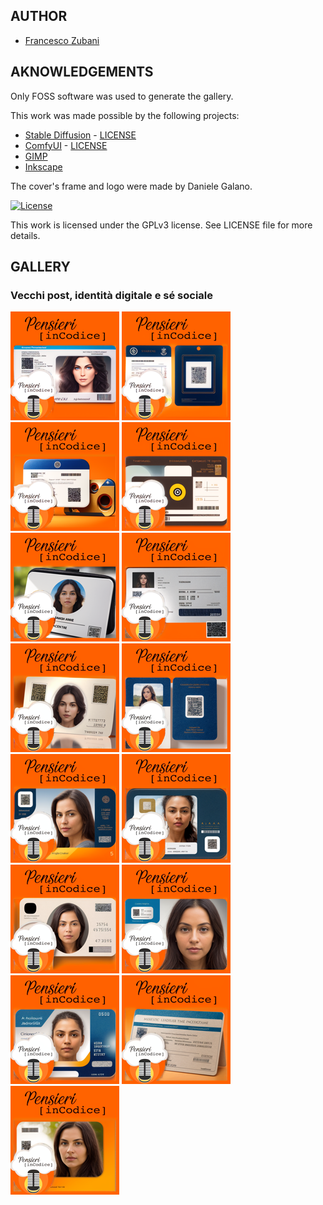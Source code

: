 ## AUTHOR

- [Francesco Zubani](https://www.linkedin.com/in/francesco-zubani-5957081a6/)

## AKNOWLEDGEMENTS

Only FOSS software was used to generate the gallery.

This work was made possible by the following projects:

- [Stable Diffusion](https://github.com/CompVis/stable-diffusion) - [LICENSE](https://github.com/CompVis/stable-diffusion/blob/main/LICENSE)
- [ComfyUI](https://github.com/comfyanonymous/ComfyUI) - [LICENSE](https://github.com/comfyanonymous/ComfyUI/blob/master/LICENSE)
- [GIMP](https://www.gimp.org/)
- [Inkscape](https://inkscape.org/)

The cover's frame and logo were made by Daniele Galano.

[![License](https://img.shields.io/badge/License-GPL%20v3-blue.svg)](http://www.gnu.org/licenses/gpl-3.0)

This work is licensed under the GPLv3 license.
See LICENSE file for more details.

## GALLERY

### Vecchi post, identità digitale e sé sociale

<div class="gallery">
  <a href="PIC9_01.png"><img class="thumbnail" src="./thumbs/PIC9_01.png" alt="PIC9_01"></a>
  <a href="PIC9_02.png"><img class="thumbnail" src="./thumbs/PIC9_02.png" alt="PIC9_02"></a>
  <a href="PIC9_03.png"><img class="thumbnail" src="./thumbs/PIC9_03.png" alt="PIC9_03"></a>
  <a href="PIC9_04.png"><img class="thumbnail" src="./thumbs/PIC9_04.png" alt="PIC9_04"></a>
  <a href="PIC9_05.png"><img class="thumbnail" src="./thumbs/PIC9_05.png" alt="PIC9_05"></a>
  <a href="PIC9_06.png"><img class="thumbnail" src="./thumbs/PIC9_06.png" alt="PIC9_06"></a>
  <a href="PIC9_07.png"><img class="thumbnail" src="./thumbs/PIC9_07.png" alt="PIC9_07"></a>
  <a href="PIC9_08.png"><img class="thumbnail" src="./thumbs/PIC9_08.png" alt="PIC9_08"></a>
  <a href="PIC9_09.png"><img class="thumbnail" src="./thumbs/PIC9_09.png" alt="PIC9_09"></a>
  <a href="PIC9_10.png"><img class="thumbnail" src="./thumbs/PIC9_10.png" alt="PIC9_10"></a>
  <a href="PIC9_11.png"><img class="thumbnail" src="./thumbs/PIC9_11.png" alt="PIC9_11"></a>
  <a href="PIC9_12.png"><img class="thumbnail" src="./thumbs/PIC9_12.png" alt="PIC9_12"></a>
  <a href="PIC9_13.png"><img class="thumbnail" src="./thumbs/PIC9_13.png" alt="PIC9_13"></a>
  <a href="PIC9_14.png"><img class="thumbnail" src="./thumbs/PIC9_14.png" alt="PIC9_14"></a>
  <a href="PIC9_15.png"><img class="thumbnail" src="./thumbs/PIC9_15.png" alt="PIC9_15"></a>
</div>
</body>
</html>
